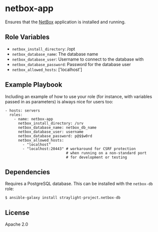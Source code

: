 netbox-app
=========

Ensures that the [NetBox](http://netbox.readthedocs.io/) application is installed and running.

Role Variables
--------------

  - `netbox_install_directory`: /opt
  - `netbox_database_name`: The database name
  - `netbox_database_user`: Username to connect to the database with
  - `netbox_database_password`: Password for the database user
  - `netbox_allowed_hosts`: ['localhost']

Example Playbook
----------------

Including an example of how to use your role (for instance, with variables passed in as parameters) is always nice for users too:

    - hosts: servers
      roles:
        - name: netbox-app
          netbox_install_directory: /srv
          netbox_database_name: netbox_db_name
          netbox_database_user: username
          netbox_database_password: p@$$w0rd
          netbox_allowed_hosts:
            - "localhost"
            - "localhost:20443" # workaround for CSRF protection
                                # when running on a non-standard port
                                # for development or testing

Dependencies
------------

Requires a PostgreSQL database. This can be installed with the `netbox-db` role:

```
$ ansible-galaxy install straylight-project.netbox-db
```

License
-------

Apache 2.0
